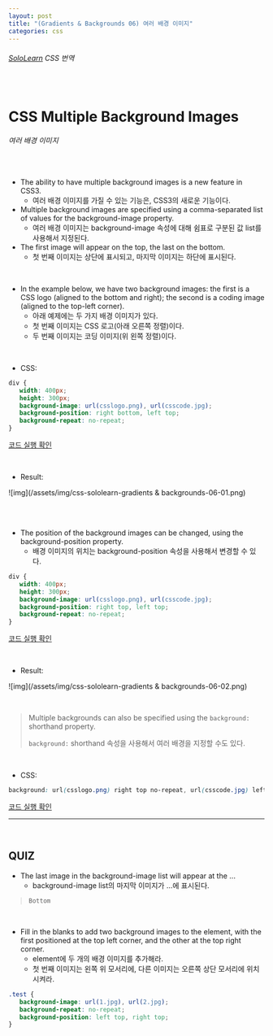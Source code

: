 ```yaml
---
layout: post
title: "(Gradients & Backgrounds 06) 여러 배경 이미지"
categories: css
---
```


###### [SoloLearn](https://www.sololearn.com/) CSS 번역

<br>

# CSS Multiple Background Images

###### 여러 배경 이미지

<br>

- The ability to have multiple background images is a new feature in CSS3.
  - 여러 배경 이미지를 가질 수 있는 기능은, CSS3의 새로운 기능이다.
- Multiple background images are specified using a comma-separated list of values for the background-image property.
  - 여러 배경 이미지는 background-image 속성에 대해 쉼표로 구분된 값 list를 사용해서 지정된다.
- The first image will appear on the top, the last on the bottom.
  - 첫 번째 이미지는 상단에 표시되고, 마지막 이미지는 하단에 표시된다.

<br>

- In the example below, we have two background images: the first is a CSS logo (aligned to the bottom and right); the second is a coding image (aligned to the top-left corner).
  - 아래 예제에는 두 가지 배경 이미지가 있다.
  - 첫 번째 이미지는 CSS 로고(아래 오른쪽 정렬)이다.
  - 두 번째 이미지는 코딩 이미지(위 왼쪽 정렬)이다.

<br>

- CSS:

```css
div {
   width: 400px;
   height: 300px;
   background-image: url(csslogo.png), url(csscode.jpg);
   background-position: right bottom, left top;
   background-repeat: no-repeat;
}
```

[코드 실행 확인](https://code.sololearn.com/614/#css)

<br>

- Result:

![img](/assets/img/css-sololearn-gradients & backgrounds-06-01.png)

<br>

<br>

- The position of the background images can be changed, using the background-position property.
  - 배경 이미지의 위치는 background-position 속성을 사용해서 변경할 수 있다.

```css
div {
   width: 400px;
   height: 300px;
   background-image: url(csslogo.png), url(csscode.jpg);
   background-position: right top, left top;
   background-repeat: no-repeat;
}
```

[코드 실행 확인](https://code.sololearn.com/615/#css)

<br>

- Result:

![img](/assets/img/css-sololearn-gradients & backgrounds-06-02.png)

<br>

> Multiple backgrounds can also be specified using the `background:` shorthand property.
>
> `background:` shorthand 속성을 사용해서 여러 배경을 지정할 수도 있다.

<br>

- CSS:

```css
background: url(csslogo.png) right top no-repeat, url(csscode.jpg) left top no-repeat;
```

[코드 실행 확인](https://code.sololearn.com/616/#css)

------

<br>

## QUIZ

- The last image in the background-image list will appear at the ...
  - background-image list의 마지막 이미지가 …에 표시된다.

> `Bottom`

<br>

- Fill in the blanks to add two background images to the element, with the first positioned at the top left corner, and the other at the top right corner.
  - element에 두 개의 배경 이미지를 추가해라.
  - 첫 번째 이미지는 왼쪽 위 모서리에, 다른 이미지는 오른쪽 상단 모서리에 위치시켜라.

```css
.test {
   background-image: url(1.jpg), url(2.jpg);
   background-repeat: no-repeat;
   background-position: left top, right top;
}
```

<br>